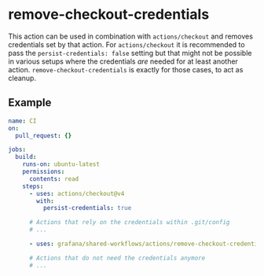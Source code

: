 # remove-checkout-credentials

This action can be used in combination with `actions/checkout` and removes credentials set by that action.
For `actions/checkout` it is recommended to pass the `persist-credentials: false` setting but that might not be possible in various setups where the credentials _are_ needed for at least another action.
`remove-checkout-credentials` is exactly for those cases, to act as cleanup.

## Example

```yaml
name: CI
on:
  pull_request: {}

jobs:
  build:
    runs-on: ubuntu-latest
    permissions:
      contents: read
    steps:
      - uses: actions/checkout@v4
        with:
          persist-credentials: true

      # Actions that rely on the credentials within .git/config
      # ...

      - uses: grafana/shared-workflows/actions/remove-checkout-credentials@main

      # Actions that do not need the credentials anymore
      # ...
```
